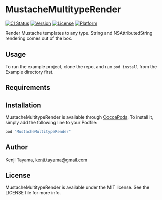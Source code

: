 # MustacheMultitypeRender

[![CI Status](http://img.shields.io/travis/kenjitayama/MustacheMultitypeRender.svg?style=flat)](https://travis-ci.org/kenjitayama/MustacheMultitypeRender)
[![Version](https://img.shields.io/cocoapods/v/MustacheMultitypeRender.svg?style=flat)](http://cocoapods.org/pods/MustacheMultitypeRender)
[![License](https://img.shields.io/cocoapods/l/MustacheMultitypeRender.svg?style=flat)](http://cocoapods.org/pods/MustacheMultitypeRender)
[![Platform](https://img.shields.io/cocoapods/p/MustacheMultitypeRender.svg?style=flat)](http://cocoapods.org/pods/MustacheMultitypeRender)

Render Mustache templates to any type. String and NSAttributedString rendering comes out of the box.

## Usage

To run the example project, clone the repo, and run `pod install` from the Example directory first.

## Requirements

## Installation

MustacheMultitypeRender is available through [CocoaPods](http://cocoapods.org). To install
it, simply add the following line to your Podfile:

```ruby
pod "MustacheMultitypeRender"
```

## Author

Kenji Tayama, kenji.tayama@gmail.com

## License

MustacheMultitypeRender is available under the MIT license. See the LICENSE file for more info.
